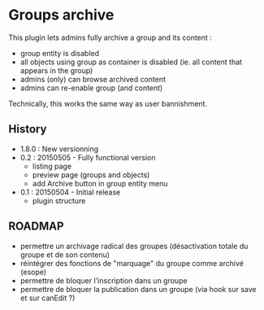 # Groups archive

This plugin lets admins fully archive a group and its content :
 - group entity is disabled
 - all objects using group as container is disabled (ie. all content that appears in the group)
 - admins (only) can browse archived content
 - admins can re-enable group (and content)

Technically, this works the same way as user bannishment.


## History
 - 1.8.0 : New versionning
 - 0.2 : 20150505 - Fully functional version
	 - listing page
	 - preview page (groups and objects)
	 - add Archive button in group entity menu
 - 0.1 : 20150504 - Initial release
	 - plugin structure


## ROADMAP
 - permettre un archivage radical des groupes (désactivation totale du groupe et de son contenu)
 - réintégrer des fonctions de "marquage" du groupe comme archivé (esope)
 - permettre de bloquer l'inscription dans un groupe
 - permettre de bloquer la publication dans un groupe (via hook sur save et sur canEdit ?)


